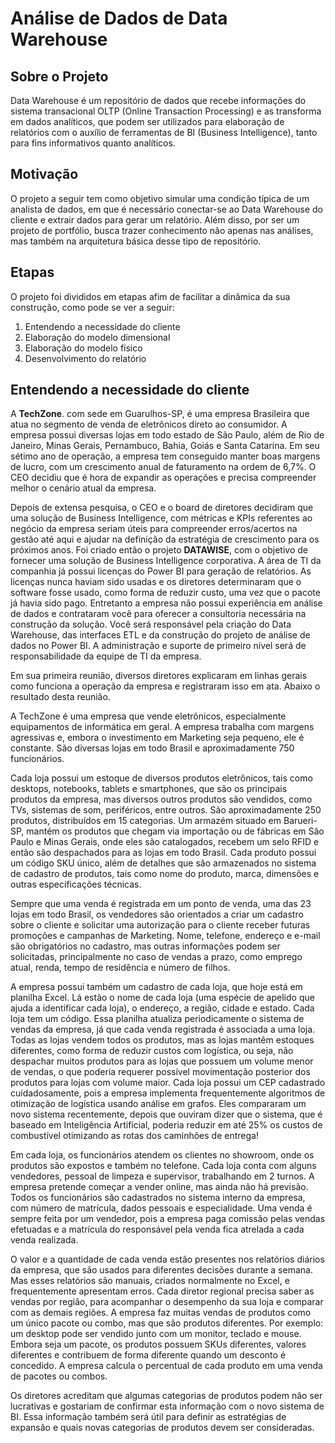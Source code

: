 # Análise de Dados de Data Warehouse

## Sobre o Projeto
Data Warehouse é um repositório de dados que recebe informações do sistema transacional OLTP (Online Transaction Processing) e as transforma em dados analíticos, que podem ser utilizados para elaboração de relatórios com o auxílio de ferramentas de BI (Business Intelligence), tanto para fins informativos quanto analíticos.

## Motivação
O projeto a seguir tem como objetivo simular uma condição típica de um analista de dados, em que é necessário conectar-se ao Data Warehouse do cliente e extrair dados para gerar um relatório. Além disso, por ser um projeto de portfólio, busca trazer conhecimento não apenas nas análises, mas também na arquitetura básica desse tipo de repositório.

## Etapas
O projeto foi divididos em etapas afim de facilitar a dinâmica da sua construção, como pode se ver a seguir:
<ol>
  <li>Entendendo a necessidade do cliente</li>
  <li>Elaboração do modelo dimensional</li>
  <li>Elaboração do modelo físico</li>
  <li>Desenvolvimento do relatório</li>
</ol>

## Entendendo a necessidade do cliente
A **TechZone**. com sede em Guarulhos-SP, é uma empresa Brasileira que atua no segmento de venda de eletrônicos direto ao consumidor. A empresa possui diversas lojas em todo estado de São Paulo, além de Rio de Janeiro, Minas Gerais, Pernambuco, Bahia, Goiás e Santa Catarina. Em seu sétimo ano de operação, a empresa tem conseguido manter boas margens de lucro, com um crescimento anual de faturamento na ordem de 6,7%. O CEO decidiu que é hora de expandir as operações e precisa compreender melhor o cenário atual da empresa.

Depois de extensa pesquisa, o CEO e o board de diretores decidiram que uma 
solução de Business Intelligence, com métricas e KPIs referentes ao negócio da 
empresa seriam úteis para compreender erros/acertos na gestão até aqui e ajudar 
na definição da estratégia de crescimento para os próximos anos. Foi criado então 
o projeto **DATAWISE**, com o objetivo de fornecer uma solução de Business Intelligence 
corporativa. A área de TI da companhia já possui licenças do Power BI para geração 
de relatórios. As licenças nunca haviam sido usadas e os diretores determinaram 
que o software fosse usado, como forma de reduzir custo, uma vez que o pacote já 
havia sido pago. Entretanto a empresa não possui experiência em análise de dados
e contrataram você para oferecer a consultoria necessária na construção da 
solução. Você será responsável pela criação do Data Warehouse, das interfaces ETL
e da construção do projeto de análise de dados no Power BI. A administração e 
suporte de primeiro nível será de responsabilidade da equipe de TI da empresa.

Em sua primeira reunião, diversos diretores explicaram em linhas gerais 
como funciona a operação da empresa e registraram isso em ata. Abaixo o 
resultado desta reunião.

A TechZone é uma empresa que vende eletrônicos, especialmente equipamentos de informática em geral. A empresa trabalha com margens agressivas e, embora o investimento em Marketing seja pequeno, ele é constante. São diversas lojas em todo Brasil e aproximadamente 750 funcionários.

Cada loja possui um estoque de diversos produtos eletrônicos, tais como 
desktops, notebooks, tablets e smartphones, que são os principais produtos da 
empresa, mas diversos outros produtos são vendidos, como TVs, sistemas de som, 
periféricos, entre outros. São aproximadamente 250 produtos, distribuídos em 15 
categorias. Um armazém situado em Barueri-SP, mantém os produtos que chegam 
via importação ou de fábricas em São Paulo e Minas Gerais, onde eles são 
catalogados, recebem um selo RFID e então são despachados para as lojas em todo 
Brasil. Cada produto possui um código SKU único, além de detalhes que são 
armazenados no sistema de cadastro de produtos, tais como nome do produto, 
marca, dimensões e outras especificações técnicas.

Sempre que uma venda é registrada em um ponto de venda, uma das 23 
lojas em todo Brasil, os vendedores são orientados a criar um cadastro sobre o 
cliente e solicitar uma autorização para o cliente receber futuras promoções e 
campanhas de Marketing. Nome, telefone, endereço e e-mail são obrigatórios no 
cadastro, mas outras informações podem ser solicitadas, principalmente no caso 
de vendas a prazo, como emprego atual, renda, tempo de residência e número de 
filhos.

A empresa possui também um cadastro de cada loja, que hoje está em 
planilha Excel. Lá estão o nome de cada loja (uma espécie de apelido que ajuda a 
identificar cada loja), o endereço, a região, cidade e estado. Cada loja tem um 
código. Essa planilha atualiza periodicamente o sistema de vendas da empresa, já 
que cada venda registrada é associada a uma loja. Todas as lojas vendem todos os 
produtos, mas as lojas mantêm estoques diferentes, como forma de reduzir custos 
com logística, ou seja, não despachar muitos produtos para as lojas que possuem 
um volume menor de vendas, o que poderia requerer possível movimentação 
posterior dos produtos para lojas com volume maior. Cada loja possui um CEP 
cadastrado cuidadosamente, pois a empresa implementa frequentemente
algoritmos de otimização de logística usando análise em grafos. Eles compararam 
um novo sistema recentemente, depois que ouviram dizer que o sistema, que é 
baseado em Inteligência Artificial, poderia reduzir em até 25% os custos de 
combustível otimizando as rotas dos caminhões de entrega!

Em cada loja, os funcionários atendem os clientes no showroom, onde os 
produtos são expostos e também no telefone. Cada loja conta com alguns 
vendedores, pessoal de limpeza e supervisor, trabalhando em 2 turnos. A empresa 
pretende começar a vender online, mas ainda não há previsão. Todos os 
funcionários são cadastrados no sistema interno da empresa, com número de 
matrícula, dados pessoais e especialidade. Uma venda é sempre feita por um 
vendedor, pois a empresa paga comissão pelas vendas efetuadas e a matrícula do 
responsável pela venda fica atrelada a cada venda realizada.

O valor e a quantidade de cada venda estão presentes nos relatórios diários 
da empresa, que são usados para diferentes decisões durante a semana. Mas esses 
relatórios são manuais, criados normalmente no Excel, e frequentemente 
apresentam erros. Cada diretor regional precisa saber as vendas por região, para 
acompanhar o desempenho da sua loja e comparar com as demais regiões. A 
empresa faz muitas vendas de produtos como um único pacote ou combo, mas que 
são produtos diferentes. Por exemplo: um desktop pode ser vendido junto com um 
monitor, teclado e mouse. Embora seja um pacote, os produtos possuem SKUs 
diferentes, valores diferentes e contribuem de forma diferente quando um 
desconto é concedido. A empresa calcula o percentual de cada produto em uma 
venda de pacotes ou combos.

Os diretores acreditam que algumas categorias de produtos podem não ser 
lucrativas e gostariam de confirmar esta informação com o novo sistema de BI. Essa 
informação também será útil para definir as estratégias de expansão e quais novas 
categorias de produtos devem ser consideradas.